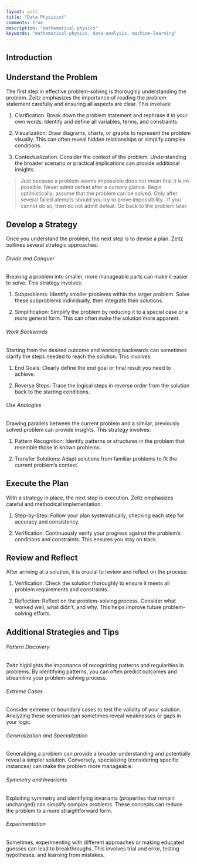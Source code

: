 ```yaml
---
layout: post
title: "Data Physicist"
comments: true
description: "mathematical physics"
keywords: "mathematical-physics, data-analysis, machine-learning"
---
```


## Introduction

## Understand the Problem

The first step in effective problem-solving is thoroughly understanding the problem. Zeitz emphasizes the importance of reading the problem statement carefully and ensuring all aspects are clear. This involves:

1. Clarification: Break down the problem statement and rephrase it in your own words. Identify and define all variables, terms, and constraints.

2. Visualization: Draw diagrams, charts, or graphs to represent the problem visually. This can often reveal hidden relationships or simplify complex conditions.

3. Contextualization: Consider the context of the problem. Understanding the broader scenario or practical implications can provide additional insights.

> Just because a problem seems impossible does not mean that it is im­
possible. Never admit defeat after a cursory glance. Begin optimistically;
assume that the problem can be solved. Only after several failed atempts should you try to prove impossibility .  If you cannot do so, then
do not admit defeat. Go back to the problem later.

## Develop a Strategy

Once you understand the problem, the next step is to devise a plan. Zeitz outlines several strategic approaches:

###### Divide and Conquer

Breaking a problem into smaller, more manageable parts can make it easier to solve. This strategy involves:

1. Subproblems: Identify smaller problems within the larger problem. Solve these subproblems individually, then integrate their solutions.

2. Simplification: Simplify the problem by reducing it to a special case or a more general form. This can often make the solution more apparent.

###### Work Backwards

Starting from the desired outcome and working backwards can sometimes clarify the steps needed to reach the solution. This involves:

1. End Goals: Clearly define the end goal or final result you need to achieve.

2. Reverse Steps: Trace the logical steps in reverse order from the solution back to the starting conditions.

###### Use Analogies

Drawing parallels between the current problem and a similar, previously solved problem can provide insights. This strategy involves:

1. Pattern Recognition: Identify patterns or structures in the problem that resemble those in known problems.

2. Transfer Solutions: Adapt solutions from familiar problems to fit the current problem’s context.

## Execute the Plan

With a strategy in place, the next step is execution. Zeitz emphasizes careful and methodical implementation:

1. Step-by-Step: Follow your plan systematically, checking each step for accuracy and consistency.

2. Verification: Continuously verify your progress against the problem’s conditions and constraints. This ensures you stay on track.

## Review and Reflect

After arriving at a solution, it is crucial to review and reflect on the process:

1. Verification: Check the solution thoroughly to ensure it meets all problem requirements and constraints.

2. Reflection: Reflect on the problem-solving process. Consider what worked well, what didn’t, and why. This helps improve future problem-solving efforts.

## Additional Strategies and Tips

###### Pattern Discovery

Zeitz highlights the importance of recognizing patterns and regularities in problems. By identifying patterns, you can often predict outcomes and streamline your problem-solving process.

###### Extreme Cases

Consider extreme or boundary cases to test the validity of your solution. Analyzing these scenarios can sometimes reveal weaknesses or gaps in your logic.

###### Generalization and Specialization

Generalizing a problem can provide a broader understanding and potentially reveal a simpler solution. Conversely, specializing (considering specific instances) can make the problem more manageable.

###### Symmetry and Invariants

Exploiting symmetry and identifying invariants (properties that remain unchanged) can simplify complex problems. These concepts can reduce the problem to a more straightforward form.

###### Experimentation

Sometimes, experimenting with different approaches or making educated guesses can lead to breakthroughs. This involves trial and error, testing hypotheses, and learning from mistakes.